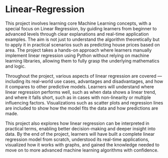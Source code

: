 # Linear-Regression
This project involves learning core Machine Learning concepts, with a special focus on Linear Regression, by guiding learners from beginner to advanced levels through clear explanations and real-time application examples. The aim is not just to understand the algorithm theoretically but to apply it in practical scenarios such as predicting house prices based on area. The project takes a hands-on approach where learners manually implement linear regression using Python without relying on machine learning libraries, allowing them to fully grasp the underlying mathematics and logic.

Throughout the project, various aspects of linear regression are covered — including its real-world use cases, advantages and disadvantages, and how it compares to other predictive models. Learners will understand where linear regression performs well, such as when data shows a linear trend, and where it falls short, such as in cases with non-linearity or multiple influencing factors. Visualizations such as scatter plots and regression lines are included to show how the model fits the data and how predictions are made.

This project also explores how linear regression can be interpreted in practical terms, enabling better decision-making and deeper insight into data. By the end of the project, learners will have built a complete linear regression model from scratch, understood its real-time applications, visualized how it works with graphs, and gained the knowledge needed to move on to more advanced machine learning algorithms with confidence.

